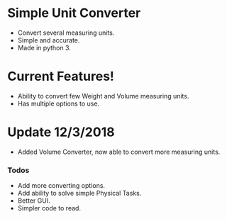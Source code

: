 # Simple Unit Converter

  - Convert several measuring units.
  - Simple and accurate.
  - Made in python 3.

# Current Features!

  - Ability to convert few Weight and Volume measuring units.
  - Has multiple options to use.

# Update 12/3/2018

  - Added Volume Converter, now able to convert more measuring units.

### Todos

 - Add more converting options.
 - Add ability to solve simple Physical Tasks. 
 - Better GUI.
 - Simpler code to read.
